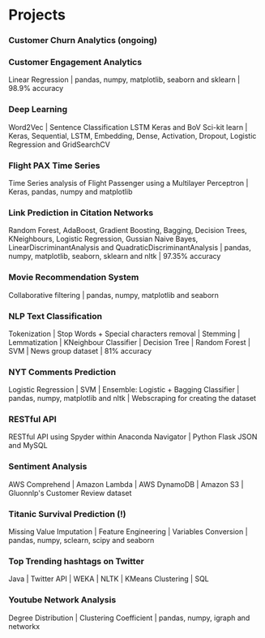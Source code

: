 # Projects

### Customer Churn Analytics (ongoing)

### Customer Engagement Analytics
Linear Regression | pandas, numpy, matplotlib, seaborn and sklearn | 98.9% accuracy

### Deep Learning
Word2Vec | Sentence Classification LSTM Keras and BoV Sci-kit learn | Keras, Sequential, LSTM, Embedding, Dense, Activation, Dropout, Logistic Regression and GridSearchCV

### Flight PAX Time Series
Time Series analysis of Flight Passenger using a Multilayer Perceptron | Keras, pandas, numpy and matplotlib

### Link Prediction in Citation Networks
Random Forest, AdaBoost, Gradient Boosting, Bagging, Decision Trees, KNeighbours, Logistic Regression, Gussian Naive Bayes, LinearDiscriminantAnalysis and QuadraticDiscriminantAnalysis | pandas, numpy, matplotlib, seaborn, sklearn and nltk | 97.35% accuracy

### Movie Recommendation System
Collaborative filtering | pandas, numpy, matplotlib and seaborn

### NLP Text Classification
Tokenization | Stop Words + Special characters removal | Stemming | Lemmatization | KNeighbour Classifier | Decision Tree | Random Forest | SVM | News group dataset | 81% accuracy

### NYT Comments Prediction
Logistic Regression | SVM | Ensemble: Logistic + Bagging Classifier | pandas, numpy, matplotlib and nltk | Webscraping for creating the dataset

### RESTful API
RESTful API using Spyder within Anaconda Navigator | Python Flask JSON and MySQL

### Sentiment Analysis
AWS Comprehend | Amazon Lambda | AWS DynamoDB | Amazon S3 | Gluonnlp's Customer Review dataset

### Titanic Survival Prediction (!)
Missing Value Imputation | Feature Engineering | Variables Conversion | pandas, numpy, sclearn, scipy and seaborn

### Top Trending hashtags on Twitter
Java | Twitter API | WEKA | NLTK | KMeans Clustering | SQL 

### Youtube Network Analysis 
Degree Distribution | Clustering Coefficient | pandas, numpy, igraph and networkx
